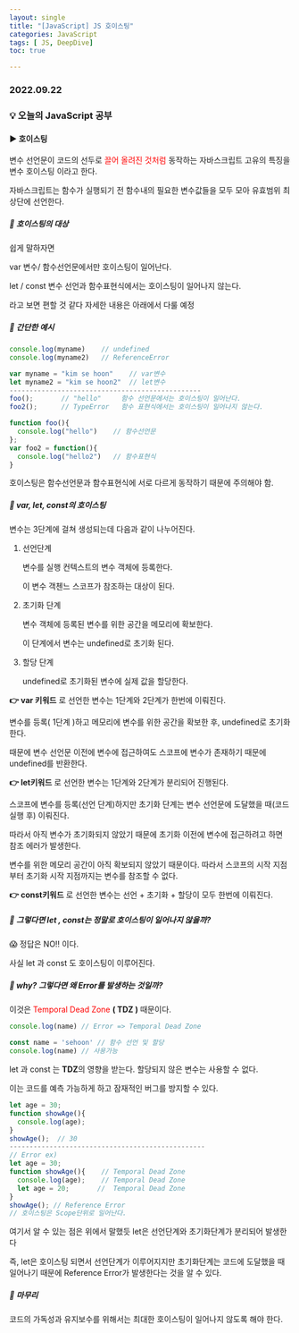 ```yaml
---
layout: single
title: "[JavaScript] JS 호이스팅"
categories: JavaScript
tags: [ JS, DeepDive]
toc: true

---
```


### 2022.09.22

### 💡  오늘의 JavaScript 공부 

#### ▶️ 호이스팅

변수 선언문이 코드의 선두로 <span style ='color:red'>끌어 올려진 것처럼</span>  동작하는 자바스크립트 고유의 특징을 변수 호이스팅 이라고 한다. 

자바스크립트는 함수가 실행되기 전 함수내의 필요한 변수값들을 모두 모아 유효범위 최상단에 선언한다.



##### 📌 호이스팅의 대상 

쉽게 말하자면 

var 변수/ 함수선언문에서만 호이스팅이 일어난다. 

let / const 변수 선언과 함수표현식에서는 호이스팅이 일어나지 않는다. 

라고 보면 편할 것 같다 자세한 내용은 아래에서 다룰 예정 

##### 📌 간단한 예시

```js
console.log(myname)    // undefined
console.log(myname2)   // ReferenceError

var myname = "kim se hoon"    // var변수
let myname2 = "kim se hoon2"  // let변수
------------------------------------------------
foo();       // "hello"     함수 선언문에서는 호이스팅이 일어난다. 
foo2();      // TypeError   함수 표현식에서는 호이스팅이 일어나지 않는다. 

function foo(){
  console.log("hello")    // 함수선언문
};
var foo2 = function(){
  console.log("hello2")   // 함수표현식
}
```

호이스팅은 함수선언문과 함수표현식에 서로 다르게 동작하기 때문에 주의해야 함.



##### 📌 var, let, const의 호이스팅 

변수는 3단계에 걸쳐 생성되는데 다음과 같이 나누어진다. 

1. 선언단계 

   변수를 실행 컨텍스트의 변수 객체에 등록한다. 

   이 변수 객첸느 스코프가 참조하는 대상이 된다. 

2. 초기화 단계

   변수 객체에 등록된 변수를 위한 공간을 메모리에 확보한다. 

   이 단계에서 변수는 undefined로 초기화 된다. 

3. 할당 단계 

   undefined로 초기화된 변수에 실제 값을 할당한다. 

**👉 var 키워드** 로 선언한 변수는 1단계와 2단계가 한번에 이뤄진다.

변수를 등록( 1단계 )하고 메모리에 변수를 위한 공간을 확보한 후, undefined로 초기화한다.

때문에 변수 선언문 이전에 변수에 접근하여도 스코프에 변수가 존재하기 때문에 undefined를 반환한다. 

**👉 let키워드** 로 선언한 변수는 1단계와 2단계가 분리되어 진행된다. 

스코프에 변수를 등록(선언 단계)하지만 초기화 단계는 변수 선언문에 도달했을 때(코드 실행 후) 이뤄진다. 

따라서 아직 변수가 초기화되지 않았기 때문에 초기화 이전에 변수에 접근하려고 하면 참조 에러가 발생한다. 

변수를 위한 메모리 공간이 아직 확보되지 않았기 때문이다. 따라서 스코프의 시작 지점부터 초기화 시작 지점까지는 변수를 참조할 수 없다. 

**👉 const키워드** 로 선언한 변수는 선언 + 초기화 + 할당이 모두 한번에 이뤄진다. 



##### 📌 그렇다면 let , const는 정말로 호이스팅이 일어나지 않을까?

😱 정답은 NO‼️ 이다. 

사실 let 과 const 도 호이스팅이 이루어진다. 



##### 📌 why? 그렇다면 왜 Error를 발생하는 것일까? 

이것은 <span style = 'color:red'> Temporal Dead Zone </span> **( TDZ )** 때문이다. 

```js
console.log(name) // Error => Temporal Dead Zone

const name = 'sehoon' // 함수 선언 및 할당
console.log(name) // 사용가능 
```

let 과 const 는 **TDZ**의 영향을 받는다. 할당되지 않은 변수는 사용할 수 없다. 

이는 코드를 예측 가능하게 하고 잠재적인 버그를 방지할 수 있다. 

```js
let age = 30;
function showAge(){
  console.log(age);
}
showAge();  // 30 
-------------------------------------------------
// Error ex)
let age = 30;
function showAge(){    // Temporal Dead Zone
  console.log(age);    // Temporal Dead Zone
  let age = 20;       //  Temporal Dead Zone
}
showAge(); // Reference Error
// 호이스팅은 Scope단위로 일어난다. 
```

여기서 알 수 있는 점은 위에서 말했듯 let은 선언단계와 초기화단계가 분리되어 발생한다

즉, let은 호이스팅 되면서 선언단계가 이루어지지만 초기화단계는 코드에 도달했을 때 일어나기 때문에 Reference Error가 발생한다는 것을 알 수 있다. 



##### 📌 마무리 

코드의 가독성과 유지보수를 위해서는 최대한 호이스팅이 일어나지 않도록 해야 한다. 
